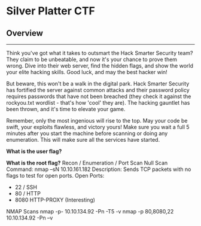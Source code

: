 # Silver Platter CTF
## Overview
---
Think you've got what it takes to outsmart the Hack Smarter Security team? They claim to be unbeatable, and now it's your chance to prove them wrong. Dive into their web server, find the hidden flags, and show the world your elite hacking skills. Good luck, and may the best hacker win!

But beware, this won't be a walk in the digital park. Hack Smarter Security has fortified the server against common attacks and their password policy requires passwords that have not been breached (they check it against the rockyou.txt wordlist - that's how 'cool' they are). The hacking gauntlet has been thrown, and it's time to elevate your game. 

Remember, only the most ingenious will rise to the top. May your code be swift, your exploits flawless, and victory yours!
Make sure you wait a full 5 minutes after you start the machine before scanning or doing any enumeration. This will make sure all the services have started. 

**What is the user flag?**

**What is the root flag?**
Recon / Enumeration / Port Scan
Null Scan Command: nmap –sN 10.10.161.182
Description: Sends TCP packets with no flags to test for open ports.
Open Ports:
-	22 / SSH
-	80 / HTTP
-	8080 HTTP-PROXY (Interesting)
 
NMAP Scans
nmap -p- 10.10.134.92 -Pn -T5 -v
nmap -p 80,8080,22 10.10.134.92 -Pn –v
